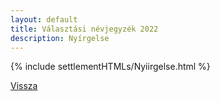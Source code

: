 ```yaml
---
layout: default
title: Választási névjegyzék 2022
description: Nyírgelse
---
```


{% include settlementHTMLs/Nyiirgelse.html %}

[Vissza](./)